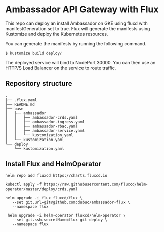 # Ambassador API Gateway with Flux

This repo can deploy an install Ambassador on GKE using fluxd with manifestGeneration set to true. Flux will generate the manifests using Kustomize and deploy the Kubernetes resources.

You can generate the manifests by running the following command.

```
$ kustomize build deploy/
```

The deployed service will bind to NodePort 30000. You can then use an HTTP/S Load Balancer on the service to route traffic.

## Repository structure

```
.
├── .flux.yaml
├── README.md
├── base
│   ├── ambassador
│   │   ├── ambassador-crds.yaml
│   │   ├── ambassador-ingress.yaml
│   │   ├── ambassador-rbac.yaml
│   │   ├── ambassador-service.yaml
│   │   └── kustomization.yaml
│   └── kustomization.yaml
└── deploy
    └── kustomization.yaml
```

## Install Flux and HelmOperator

```
helm repo add fluxcd https://charts.fluxcd.io
```

```
kubectl apply -f https://raw.githubusercontent.com/fluxcd/helm-operator/master/deploy/crds.yaml
```

```
helm upgrade -i flux fluxcd/flux \
   --set git.url=git@github.com:dubuc/ambassador-flux \
   --namespace flux

 helm upgrade -i helm-operator fluxcd/helm-operator \
   --set git.ssh.secretName=flux-git-deploy \
   --namespace flux
```